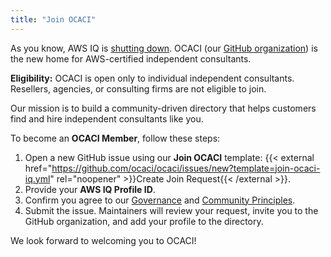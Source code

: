 ```yaml
---
title: "Join OCACI"
---
```


As you know, AWS IQ is [shutting down](https://docs.aws.amazon.com/aws-iq/latest/experts-user-guide/aws-iq-end-of-support.html). OCACI (our [GitHub organization](https://github.com/ocaci)) is the new home for AWS-certified independent consultants.

**Eligibility:** OCACI is open only to individual independent consultants. Resellers, agencies, or consulting firms are not eligible to join.

Our mission is to build a community-driven directory that helps customers find and hire independent consultants like you.

To become an **OCACI Member**, follow these steps:

1. Open a new GitHub issue using our **Join OCACI** template:
   {{< external href="https://github.com/ocaci/ocaci/issues/new?template=join-ocaci-iq.yml" rel="noopener" >}}Create Join Request{{< /external >}}.
2. Provide your **AWS IQ Profile ID**.
3. Confirm you agree to our [Governance](https://github.com/ocaci/ocaci/blob/main/GOVERNANCE.md) and [Community Principles](https://github.com/ocaci/ocaci/blob/main/README.md).
4. Submit the issue. Maintainers will review your request, invite you to the GitHub organization, and add your profile to the directory.

We look forward to welcoming you to OCACI!
